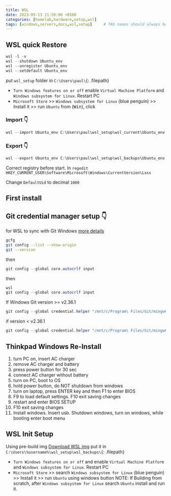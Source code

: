 ```yaml
---
title: WSL
date: 2023-05-13 11:59:00 +0100
categories: [homelab,hardware,setup,wsl]
tags: [windows,servers,docs,wsl,setup]     # TAG names should always be lowercase
---
```


## WSL quick Restore

```powershell
wsl -l -v
wsl --shutdown Ubuntu_env
wsl --unregister Ubuntu_env
wsl --setdefault Ubuntu_env
```

put `wsl_setup` folder in `C:\Users\paul\`{: .filepath}

- `Turn Windows features on or off` enable `Virtual Machine Platform` and `Windows subsystem for Linux`. Restart PC
- `Microsoft Store` >> `Windows subsystem for Linux` (blue penguin) >> Install it >> run `Ubuntu` from (<kbd>Win</kbd>), click

### Import  👇

```powershell
wsl --import Ubuntu_env C:\Users\paul\wsl_setup\wsl_current\Ubuntu_env C:\Users\paul\wsl_setup\wsl_backups\Ubuntu_env_backup.tar --version 2
```

### Export  👇

```powershell
wsl --export Ubuntu_env C:\Users\paul\wsl_setup\wsl_backups\Ubuntu_env.tar
```

Correct registry before start. In `regedit` `HKEY_CURRENT_USER\Software\Microsoft\Windows\CurrentVersion\Lxss`

Change `DefaultUid` to decimal `1000`

## First install




## Git credential manager setup  👇

for WSL to sync with Git Windows [more details](https://learn.microsoft.com/en-gb/windows/wsl/tutorials/wsl-git)

```bash
gcfg
git config --list --show-origin
git --version
```

then

```powershell
git config --global core.autocrlf input
```

then

```powershell
wsl
git config --global core.autocrlf input
```

If Windows Git version >= v2.36.1

```powershell
git config --global credential.helper "/mnt/c/Program\ Files/Git/mingw64/bin/git-credential-manager-core.exe"
```

if version < v2.36.1

```powershell
git config --global credential.helper "/mnt/c/Program\ Files/Git/mingw64/libexec/git-core/git-credential-manager.exe"
```

## Thinkpad Windows Re-Install

1. turn PC on, insert AC charger
2. remove AC charger and battery
3. press power button for 30 sec
4. connect AC charger without battery
5. turn on PC, boot to OS
6. hold power button, do NOT shutdown from windows
7. turn on laptop, press ENTER key and then F1 to enter BIOS
8. F9 to load default settings. F10 exit saving changes
10. restart and enter BIOS SETUP
11. F10 exit saving changes
12. Install windows. Insert usb. Shutdown windows, turn on windows, while booting enter boot menu

## WSL Init Setup

Using pre-build img [Download WSL img](https://transfer.pcloud.com/download.html?code=5ZvjJsVZEd13dGNIorzZMIdIZubCBc56QDWVQoVxBnQ26w8TzFFUV)
put it in `C:\Users\%username%\wsl_setup\wsl_backups\`{: .filepath}

- `Turn Windows features on or off` and enable `Virtual Machine Platform` and `Windows subsystem for Linux`. Restart PC
- `Microsoft Store` >> search `Windows subsystem for Linux` (blue penguin) >> Install it >> run `Ubuntu` using windows button
NOTE: If Building from scratch, after `Windows subsystem for Linux` search `Ubuntu` install and run it.